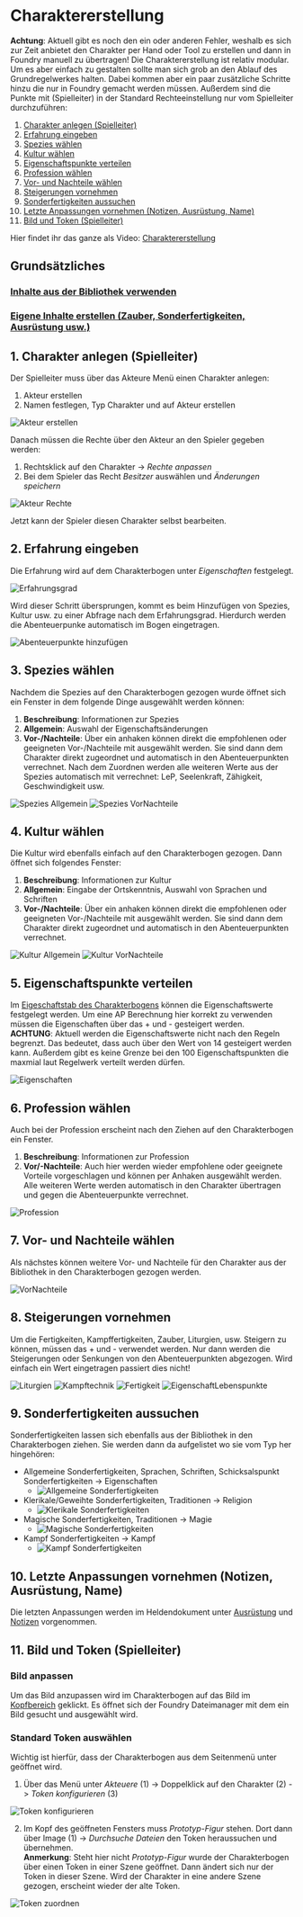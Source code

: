 # Charaktererstellung
**Achtung**: Aktuell gibt es noch den ein oder anderen Fehler, weshalb es sich zur Zeit anbietet den Charakter per Hand oder Tool zu erstellen und dann in Foundry 
manuell zu übertragen!
Die Charaktererstellung ist relativ modular. Um es aber einfach zu gestalten sollte man sich grob an den Ablauf des Grundregelwerkes halten. Dabei kommen aber ein paar zusätzliche Schritte hinzu die nur in Foundry gemacht werden müssen. Außerdem sind die Punkte mit (Spielleiter) in der Standard Rechteeinstellung nur vom Spielleiter durchzuführen:
1. [Charakter anlegen (Spielleiter)](https://github.com/Plushtoast/dsa5-foundryVTT/wiki/de-Charaktererstellung#1-charakter-anlegen-spielleiter)
2. [Erfahrung eingeben](https://github.com/Plushtoast/dsa5-foundryVTT/wiki/de-Charaktererstellung#2-erfahrung-eingeben)
3. [Spezies wählen](https://github.com/Plushtoast/dsa5-foundryVTT/wiki/de-Charaktererstellung#3-spezies-w%C3%A4hlen)
4. [Kultur wählen](https://github.com/Plushtoast/dsa5-foundryVTT/wiki/de-Charaktererstellung#4-kultur-w%C3%A4hlen)
5. [Eigenschaftspunkte verteilen](https://github.com/Plushtoast/dsa5-foundryVTT/wiki/de-Charaktererstellung#5-eigenschaftspunkte-verteilen)
6. [Profession wählen](https://github.com/Plushtoast/dsa5-foundryVTT/wiki/de-Charaktererstellung#6-profession-w%C3%A4hlen)
7. [Vor- und Nachteile wählen](https://github.com/Plushtoast/dsa5-foundryVTT/wiki/de-Charaktererstellung#7-vor--und-nachteile-w%C3%A4hlen)
8. [Steigerungen vornehmen](https://github.com/Plushtoast/dsa5-foundryVTT/wiki/de-Charaktererstellung#8-steigerungen-vornehmen)
9. [Sonderfertigkeiten aussuchen](https://github.com/Plushtoast/dsa5-foundryVTT/wiki/de-Charaktererstellung#9-sonderfertigkeiten-aussuchen)
10. [Letzte Anpassungen vornehmen (Notizen, Ausrüstung, Name)](https://github.com/Plushtoast/dsa5-foundryVTT/wiki/de-Charaktererstellung#10-letzte-anpassungen-vornehmen-notizen-ausr%C3%BCstung-name)
11. [Bild und Token (Spielleiter)](https://github.com/Plushtoast/dsa5-foundryVTT/wiki/de-Charaktererstellung#11-bild-und-token-spielleiter)  

Hier findet ihr das ganze als Video: [Charaktererstellung](https://www.youtube.com/watch?v=NrqvByX3da0)

## Grundsätzliches
### [Inhalte aus der Bibliothek verwenden](https://github.com/Plushtoast/dsa5-foundryVTT/wiki/de-Bibliothek) 
### [Eigene Inhalte erstellen (Zauber, Sonderfertigkeiten, Ausrüstung usw.)](https://github.com/Plushtoast/dsa5-foundryVTT/wiki/de-Eigene-Inhalte-erstellen)

## 1. Charakter anlegen (Spielleiter)
Der Spielleiter muss über das Akteure Menü einen Charakter anlegen:
1. Akteur erstellen
2. Namen festlegen, Typ Charakter und auf Akteur erstellen  
    
![Akteur erstellen](https://user-images.githubusercontent.com/80099175/112155744-e32bc400-8be5-11eb-97ba-02d49c812720.png)  

Danach müssen die Rechte über den Akteur an den Spieler gegeben werden: 
1. Rechtsklick auf den Charakter -> *Rechte anpassen*
2. Bei dem Spieler das Recht *Besitzer* auswählen und *Änderungen speichern*  
  
![Akteur Rechte](https://user-images.githubusercontent.com/80099175/112156197-4ddcff80-8be6-11eb-8fbf-676be85cb2c4.png)  

Jetzt kann der Spieler diesen Charakter selbst bearbeiten.

## 2. Erfahrung eingeben
Die Erfahrung wird auf dem Charakterbogen unter *Eigenschaften* festgelegt.  
  
![Erfahrungsgrad](https://user-images.githubusercontent.com/80099175/112157133-30f4fc00-8be7-11eb-8aed-4d167ffb4ae1.png)

Wird dieser Schritt übersprungen, kommt es beim Hinzufügen von Spezies, Kultur usw. zu einer Abfrage nach dem Erfahrungsgrad. Hierdurch werden die Abenteuerpunke automatisch im Bogen eingetragen. 
  
![Abenteuerpunkte hinzufügen](https://user-images.githubusercontent.com/80099175/112157700-c7c1b880-8be7-11eb-8f16-56b24cc9e6af.png)

## 3. Spezies wählen
Nachdem die Spezies auf den Charakterbogen gezogen wurde öffnet sich ein Fenster in dem folgende Dinge ausgewählt werden können:
1. **Beschreibung**: Informationen zur Spezies
2. **Allgemein**: Auswahl der Eigenschaftsänderungen
3. **Vor-/Nachteile**: Über ein anhaken können direkt die empfohlenen oder geeigneten Vor-/Nachteile mit ausgewählt werden. Sie sind dann dem Charakter direkt zugeordnet und automatisch in den Abenteuerpunkten verrechnet. 
Nach dem Zuordnen werden alle weiteren Werte aus der Spezies automatisch mit verrechnet: LeP, Seelenkraft, Zähigkeit, Geschwindigkeit usw.  
   
![Spezies Allgemein](https://user-images.githubusercontent.com/80099175/112458313-f319e400-8d5c-11eb-8e0d-53171c5dc38c.png)
![Spezies VorNachteile](https://user-images.githubusercontent.com/80099175/112458128-c239af00-8d5c-11eb-9d56-b43085d061e7.png)

## 4. Kultur wählen
Die Kultur wird ebenfalls einfach auf den Charakterbogen gezogen. Dann öffnet sich folgendes Fenster:
1. **Beschreibung**: Informationen zur Kultur
2. **Allgemein**: Eingabe der Ortskenntnis, Auswahl von Sprachen und Schriften
3. **Vor-/Nachteile**: Über ein anhaken können direkt die empfohlenen oder geeigneten Vor-/Nachteile mit ausgewählt werden. Sie sind dann dem Charakter direkt zugeordnet und automatisch in den Abenteuerpunkten verrechnet.  
  
![Kultur Allgemein](https://user-images.githubusercontent.com/80099175/112459951-adf6b180-8d5e-11eb-876d-7fda17f45033.png)
![Kultur VorNachteile](https://user-images.githubusercontent.com/80099175/112460234-f4e4a700-8d5e-11eb-88e0-383c9c9c9de7.png)

## 5. Eigenschaftspunkte verteilen
Im [Eigeschaftstab des Charakterbogens](https://github.com/Plushtoast/dsa5-foundryVTT/wiki/de-Charakterbogen#4-eigenschaften) können die Eigenschaftswerte festgelegt werden. Um eine AP Berechnung hier korrekt zu verwenden müssen die Eigenschaften über das + und - gesteigert werden.  
**ACHTUNG**: Aktuell werden die Eigenschaftswerte nicht nach den Regeln begrenzt. Das bedeutet, dass auch über den Wert von 14 gesteigert werden kann. Außerdem gibt es keine Grenze bei den 100 Eigenschaftspunkten die maxmial laut Regelwerk verteilt werden dürfen.  
  
![Eigenschaften](https://user-images.githubusercontent.com/80099175/112467092-e601f280-8d66-11eb-8b62-916bca0cc4d0.png)

## 6. Profession wählen
Auch bei der Profession erscheint nach den Ziehen auf den Charakterbogen ein Fenster.
1. **Beschreibung**: Informationen zur Profession
2. **Vor/-Nachteile**: Auch hier werden wieder empfohlene oder geeignete Vorteile vorgeschlagen und können per Anhaken ausgewählt werden.  
Alle weiteren Werte werden automatisch in den Charakter übertragen und gegen die Abenteuerpunkte verrechnet.  
  
![Profession](https://user-images.githubusercontent.com/80099175/112469186-76d9cd80-8d69-11eb-85a6-0d4be54ecdbb.png)  

## 7. Vor- und Nachteile wählen
Als nächstes können weitere Vor- und Nachteile für den Charakter aus der Bibliothek in den Charakterbogen gezogen werden.  
  
![VorNachteile](https://user-images.githubusercontent.com/80099175/112469777-24e57780-8d6a-11eb-8b6b-4e9f4c6920df.png)   

## 8. Steigerungen vornehmen
Um die Fertigkeiten, Kampffertigkeiten, Zauber, Liturgien, usw. Steigern zu können, müssen das + und - verwendet werden. Nur dann werden die Steigerungen oder Senkungen von den Abenteuerpunkten abgezogen. Wird einfach ein Wert eingetragen passiert dies nicht!  
  
![Liturgien](https://user-images.githubusercontent.com/80099175/112470154-9c1b0b80-8d6a-11eb-992f-2b38d0efee6e.png) ![Kampftechnik](https://user-images.githubusercontent.com/80099175/112470221-b3f28f80-8d6a-11eb-9264-38ef37412532.png) ![Fertigkeit](https://user-images.githubusercontent.com/80099175/112470303-cbca1380-8d6a-11eb-9267-3051b1505747.png) ![EigenschaftLebenspunkte](https://user-images.githubusercontent.com/80099175/112470404-e7cdb500-8d6a-11eb-9f56-24482e90e764.png)  

## 9. Sonderfertigkeiten aussuchen
Sonderfertigkeiten lassen sich ebenfalls aus der Bibliothek in den Charakterbogen ziehen. Sie werden dann da aufgelistet wo sie vom Typ her hingehören:
* Allgemeine Sonderfertigkeiten, Sprachen, Schriften, Schicksalspunkt Sonderfertigkeiten -> Eigenschaften
  * ![Allgemeine Sonderfertigkeiten](https://user-images.githubusercontent.com/80099175/112471275-f9638c80-8d6b-11eb-9a7e-b4237e026700.png)
* Klerikale/Geweihte Sonderfertigkeiten, Traditionen -> Religion
  * ![Klerikale Sonderfertigkeiten](https://user-images.githubusercontent.com/80099175/112471320-07b1a880-8d6c-11eb-834d-4a46cadc46c4.png)
* Magische Sonderfertigkeiten, Traditionen -> Magie
  * ![Magische Sonderfertigkeiten](https://user-images.githubusercontent.com/80099175/112471050-b6091e00-8d6b-11eb-9753-5a07ed08f2f4.png) 
* Kampf Sonderfertigkeiten -> Kampf
  * ![Kampf Sonderfertigkeiten](https://user-images.githubusercontent.com/80099175/112471191-de911800-8d6b-11eb-944b-891abd205e40.png)

## 10. Letzte Anpassungen vornehmen (Notizen, Ausrüstung, Name)
Die letzten Anpassungen werden im Heldendokument unter [Ausrüstung](https://github.com/Plushtoast/dsa5-foundryVTT/wiki/de-Charakterbogen#5-ausr%C3%BCstung) und [Notizen](https://github.com/Plushtoast/dsa5-foundryVTT/wiki/de-Charakterbogen#7-notizen) vorgenommen.

## 11. Bild und Token (Spielleiter)
### Bild anpassen
Um das Bild anzupassen wird im Charakterbogen auf das Bild im [Kopfbereich](https://github.com/Plushtoast/dsa5-foundryVTT/wiki/de-Charakterbogen#1-kopfbereich) geklickt. Es öffnet sich der Foundry Dateimanager mit dem ein Bild gesucht und ausgewählt wird.  

### Standard Token auswählen
Wichtig ist hierfür, dass der Charakterbogen aus dem Seitenmenü unter geöffnet wird.
1. Über das Menü unter *Akteuere* (1) -> Doppelklick auf den Charakter (2) -> *Token konfigurieren* (3)  

![Token konfigurieren](https://user-images.githubusercontent.com/80099175/112472976-11d4a680-8d6e-11eb-803d-a9ccab15cb70.png)  

2. Im Kopf des geöffneten Fensters muss *Prototyp-Figur* stehen. Dort dann über Image (1) -> *Durchsuche Dateien* den Token heraussuchen und übernehmen.  
**Anmerkung**: Steht hier nicht *Prototyp-Figur* wurde der Charakterbogen über einen Token in einer Szene geöffnet. Dann ändert sich nur der Token in dieser Szene. Wird der Charakter in eine andere Szene gezogen, erscheint wieder der alte Token.   

![Token zuordnen](https://user-images.githubusercontent.com/80099175/112473291-73951080-8d6e-11eb-9618-975a933dc282.png)  
